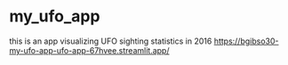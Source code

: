 # my_ufo_app
this is an app visualizing UFO sighting statistics in 2016
https://bgibso30-my-ufo-app-ufo-app-67hvee.streamlit.app/
